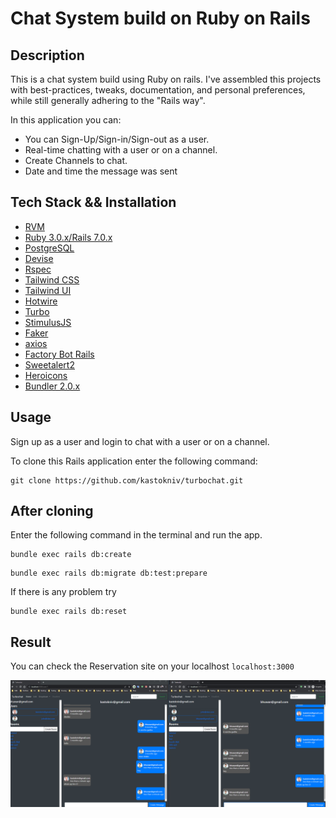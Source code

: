 # Chat System build on Ruby on Rails

## Description

This is a chat system build using Ruby on rails. I've assembled this projects with best-practices, tweaks, documentation, and personal preferences, while still generally adhering to the "Rails way".

In this application you can:

- You can Sign-Up/Sign-in/Sign-out as a user.
- Real-time chatting with a user or on a channel.
- Create Channels to chat.
- Date and time the message was sent

## Tech Stack && Installation

- [RVM](https://rvm.io/)
- [Ruby 3.0.x/Rails 7.0.x](https://www.ruby-lang.org/en/documentation/installation/)
- [PostgreSQL](https://www.postgresql.org/download/)
- [Devise](https://github.com/heartcombo/devise/)
- [Rspec](https://github.com/rspec/rspec-rails/)
- [Tailwind CSS](https://tailwindcss.com/docs/guides/ruby-on-rails/)
- [Tailwind UI](https://tailwindui.com/)
- [Hotwire](https://hotwired.dev/)
- [Turbo](https://turbo.hotwired.dev/)
- [StimulusJS](https://stimulus.hotwired.dev/)
- [Faker](https://github.com/faker-js/faker/)
- [axios](https://github.com/axios/axios/)
- [Factory Bot Rails](https://github.com/thoughtbot/factory_bot_rails/)
- [Sweetalert2](https://sweetalert2.github.io/)
- [Heroicons](https://heroicons.com/)
- [Bundler 2.0.x](https://bundler.io/)

## Usage

Sign up as a user and login to chat with a user or on a channel.

To clone this Rails application enter the following command:

```
git clone https://github.com/kastokniv/turbochat.git
```

## After cloning

Enter the following command in the terminal and run the app.

```
bundle exec rails db:create
```

```
bundle exec rails db:migrate db:test:prepare
```

If there is any problem try

```
bundle exec rails db:reset
```

## Result

You can check the Reservation site on your localhost
`localhost:3000`

![My Image](screenshot/turbo_chat.png)
